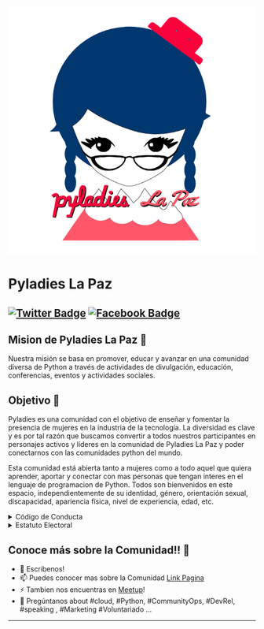<picture>
 <source media="(prefers-color-scheme: dark)" srcset="https://github.com/PyladiesLaPaz/PyladiesLaPaz/blob/main/pyladies_lapaz.png">
 <source media="(prefers-color-scheme: light)" srcset="https://github.com/PyladiesLaPaz/PyladiesLaPaz/blob/main/pyladies_lapaz.png">
 <img alt="Pyladies La Paz" src="https://github.com/PyladiesLaPaz/PyladiesLaPaz/blob/main/pyladies_lapaz.png">
</picture>

# Pyladies La Paz
[![Twitter Badge](https://img.shields.io/badge/-@pyladieslapaz-1ca0f1?style=flat-square&labelColor=1ca0f1&logo=twitter&logoColor=white&link=https://twitter.com/pyladieslapaz)](https://twitter.com/pyladieslapaz)
[![Facebook Badge](https://img.shields.io/badge/-@pyladieslapaz-1ca0f1?style=flat-square&labelColor=1ca0f1&logo=facebook&logoColor=white&link=https://facebook.com/pyladieslapaz)](https://facebook.com/pyladieslapaz)
---

## Mision de Pyladies La Paz 👋
Nuestra misión se basa en promover, educar y avanzar en una comunidad diversa de Python a través de actividades de divulgación, educación, conferencias, eventos y actividades sociales.

## Objetivo 🧐 
Pyladies es una comunidad con el objetivo de enseñar y fomentar la presencia de mujeres en la industria de la tecnología. La diversidad es clave y es por tal razón que buscamos convertir a todos nuestros participantes en personajes activos y líderes en la comunidad de Pyladies La Paz y poder conectarnos con las comunidades python del mundo.

Esta comunidad está abierta tanto a mujeres como a todo aquel que quiera aprender, aportar y conectar con mas personas que tengan interes en el lenguaje de programacion de Python. Todos son bienvenidos en este espacio, independientemente de su identidad, género, orientación sexual, discapacidad, apariencia física, nivel de experiencia, edad, etc.

<details><summary>Código de Conducta</summary>
<p>

 <h1>Código deConducta</h1>

Usamos como código de conducta el código de Pyladies internacional: [http://www.pyladies.com/CodeOfConduct](http://www.pyladies.com/CodeOfConduct), con el fin de generar un espacio seguro, pueden contactarnos en caso de existir dudas o se requiera mas información y/o alguien no cumpla con el coódigo de conducta en la Comunidad.
  
## Código de Conducta 🌱

Pyladies se dedica a proporcionar una comunidad respetuosa libre de cualquier tipo de abuso. No toleramos el acoso o la intimidación de ningún miembro de la comunidad de ninguna manera. Esto no solo se extiende a los miembros de las comunidades locales de PyLadies, sino a cualquier persona que elija participar en la comunidad de PyLadies a través de eventos o interacciones.

El abuso incluye comentarios ofensivos verbales/electrónicos relacionados con características o elecciones personales, imágenes o comentarios sexuales en espacios públicos o en línea, intimidación deliberada, intimidación, acoso, seguimiento, acoso de fotografías o grabaciones, interrupción sostenida de conversaciones, conversaciones a través de Mensajería, reuniones electrónicas, reuniones físicas. Reuniones u otros eventos, contacto físico inapropiado o atención sexual no deseada. Se espera que los participantes a quienes se les pida que detengan cualquier conducta de acoso o intimidación cumplan de inmediato.

Si un participante se involucra en una conducta de acoso, los representantes de la comunidad pueden tomar las medidas razonables que consideren apropiadas, como advertir al agresor, expulsión de cualquier evento de PyLadies o lista de correo general que expulsa a las comunidades de Python, foros de discusión y otros canales de comunicación electrónica para resolver el problema. Esto puede incluir la expulsión de la membresía del grupo de PyLadies Meetup.

 English Version
Pyladies is dedicated to providing a respectful community free of any kind of abuse. We do not tolerate harassment or intimidation of any member of the community in any way. This not only extends to members of local PyLadies communities, but to anyone who chooses to get involved in the PyLadies community through events or interactions.

The abuse includes verbal / electronic offensive comments related to characteristics or personal choices, images or sexual comments in public or online spaces, deliberate intimidation, bullying, harassment, follow-up, harassment of photographs or recordings, sustained interruption of conversations, conversations through of messaging, electronic meetings, physical meetings. Meetings or other events, inappropriate physical contact or unwanted sexual attention. Participants who are asked to stop any harassing or intimidating behavior are expected to comply immediately.

If a participant engages in bullying behavior, community representatives may take reasonable measures that they deem appropriate, such as warning the offender, expulsion from any PyLadies event, or general mailing list expelling from Python communities, discussion forums and other electronic communication channels to solve the problem. This may include expulsion from the PyLadies Meetup group membership.
  

> Está comunidad se construye con el aporte y participación de las personas que desean aprender y compartir su conocimiento.
</p>
</details>
<details><summary>Estatuto Electoral</summary>
<p>

Art1.- Fecha de Elecciones:
Llamar a elecciones Fecha: Se procedera a llamar a elecciones el primer trimestre de cada gestión.

Art2.- Postulación:
a. Quienes pueden participar:
- Postular a un miembro activo de la comunidad (antiguedad de al menos 3 meses).
- Un organizador puede ser postulado o postularse nuevamente.
b. Requisitos:
- Se debe tener un historial de contribuciones significativas a la comunidad. 
- Se sujetarán al compromiso de dedicar tiempo, dedicación y esfuerzo para llevar a cabo las actividades y objetivos de la comunidad.
  
Art3.- Proceso
a. Postulantes habilitados: Previa verificación de cumplimiento con el Código de Conducta.
b. Numero de asientos vacantes: Se elegira a tres organizadores.
c. Se llamará a votación en fecha previamente coordinada (online/presencial)
b. Numero de asientos vacantes: Se elegira a tres organizadores.
c. Cargo: Los tres candidatos con la mayoría de votos serán elegidos como líderes de la comunidad Pyladies La Paz.
d. En caso de que uno de los líderes no pueda ejercer su función, se procederá a una nueva elección para reemplazar el cargo vacante en un máximo de 2 semanas.
  
Art4.- Votacion:
 - Todos los miembros activos al menos 3 meses pueden formar parte de la votación.
  
Art5.- Funciones:
Los líderes de la comunidad Pyladies La Paz tendrán las siguientes funciones:

- Representar a la comunidad en eventos y actividades públicas.
- Coordinar y planificar las actividades de la comunidad.
- Tomar decisiones importantes en nombre de la comunidad.
- Fomentar y apoyar la participación activa de los miembros en la comunidad.
- Mantener una comunicación fluida con los miembros de la comunidad.
- Convocatoria a voluntarios.
  
Limitaciones de los líderes de la comunidad:

- No tomar decisiones que afecten a la comunidad sin la aprobación de la mayoría de sus miembros.
- No utilizar los recursos de la comunidad para beneficio propio.
- No promover la discriminación o el acoso a ningún miembro de la comunidad.

Sanciones para los líderes de la comunidad:

- En caso de incumplimiento de sus responsabilidades o limitaciones, podrán ser destituidos de su cargo por decisión de la mayoría de los miembros de la comunidad.
- En caso de conductas graves, como la promoción de la discriminación o el acoso, podrán ser expulsados de la comunidad de forma inmediata.
  
Artículo 5: Cese de Funciones de los Líderes

Los líderes de la comunidad Pyladies La Paz cesarán en sus funciones en los siguientes casos:

- Renuncia voluntaria.
- Incumplimiento de sus funciones.
- Por decisión de la mayoría de los miembros activos de la comunidad.

** Sobre los miembros de la Comunidad

Para poder postular y ser miembros de la comunidad Pyladies La Paz se podra realizar lo siguiente:
1. Atraves del formulario de llamado a nuevos miembros activos.
2.. Cualquier persona interesada en unirse a la comunidad puede solicitar su membresía a través de los canales establecidos por la comunidad.
2. Para poder ser miembro de la comunidad, es necesario compartir los valores y objetivos de la comunidad.
3. La comunidad evaluará las solicitudes de membresía y se reserva el derecho de aceptar o rechazar cualquier solicitud sin necesidad de proporcionar una explicación.
4. Para mantener la membresía en la comunidad, es necesario participar activamente en las actividades y proyectos de la comunidad, así como mantener un comportamiento adecuado y respetuoso hacia los demás miembros.
5. La comunidad se reserva el derecho de suspender o expulsar a cualquier miembro que viole las normas de comportamiento establecidas en el código de conducta.
6. La comunidad fomenta la diversidad e inclusión y no discrimina a ningún miembro por motivos de género, orientación sexual, raza, religión, edad, discapacidad u otros aspectos similares.
7. La comunidad promueve el aprendizaje colaborativo y el intercambio de conocimientos entre sus miembros, fomentando un ambiente de respeto y apoyo mutuo.
8. Los miembros de la comunidad pueden postularse para formar parte del comité de liderazgo, siempre y cuando cumplan con los requisitos establecidos en el estatuto para elección de líderes.
9. Los miembros que deseen postularse para formar parte del comité de liderazgo deben hacerlo dentro del plazo establecido por la comunidad y presentar su candidatura a través de los canales establecidos.
10. Los miembros que cumplan con los requisitos y sean seleccionados para formar parte del comité de liderazgo deberán comprometerse a cumplir con las responsabilidades y obligaciones establecidas en el estatuto, así como a trabajar en beneficio de la comunidad y sus miembros.

Como la comunidad Pyladies La Paz no requiere conocimientos previos sobre programación en Python, los filtros de evaluación para postulantes se centrarán en diversas habilidades y cualidades que puedan contribuir al desarrollo y crecimiento de la comunidad. Algunos posibles filtros de evaluación podrían incluir:

- Interés en la tecnología y la programación: Los postulantes deben demostrar un interés genuino en la tecnología y la programación, ya sea a través de su formación académica o de su tiempo libre. Esto se puede evaluar mediante preguntas sobre los proyectos personales o profesionales que hayan emprendido.
- Comunicación efectiva: La capacidad de comunicarse de manera efectiva es fundamental para ser un miembro activo y valioso de la comunidad. Los postulantes pueden ser evaluados a través de su capacidad para articular sus ideas y dar feedback de manera clara y concisa.
- Colaboración y trabajo en equipo: se valora la colaboración y el trabajo en equipo. Los postulantes pueden ser evaluados a través de su capacidad para trabajar en equipo, ser respetuosos con los demás miembros de la comunidad y estar dispuestos a ayudar y colaborar en proyectos conjuntos.
- Compromiso y responsabilidad: Los miembros de la comunidad deben estar comprometidos con el crecimiento y desarrollo de la comunidad y ser responsables con sus compromisos. Los postulantes pueden ser evaluados a través de su historial de compromisos y responsabilidades en otros proyectos o actividades.
- Creatividad e innovación: se valora la creatividad y la innovación en la resolución de problemas. Los postulantes pueden ser evaluados a través de su capacidad para pensar fuera de la caja y proponer soluciones innovadoras a los desafíos que enfrenta la comunidad.
  
</p>
</details>

## Conoce más sobre la Comunidad!! 🤔
- 💬 Escribenos! 
- 📫 Puedes conocer mas sobre la Comunidad [Link Pagina](https://pyladieslapaz.github.io)
- ⚡ Tambien nos encuentras en [Meetup](https://www.meetup.com/la-paz-pyladies-meetup)! 
- 💬 Pregúntanos about #cloud, #Python, #CommunityOps, #DevRel, #speaking , #Marketing #Voluntariado ... 
---
